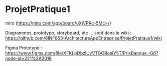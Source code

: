 # ProjetPratique1

miro (https://miro.com/app/board/uXjVPRc-5Mc=/)

Diagrammes, prototype, storyboard, etc ... sont dans le wiki : 
https://github.com/8INF853-ArchitectureAppEntreprise/ProjetPratique1/wiki

Figma Prototype :
https://www.figma.com/file/XFKLpDbzlUyVTGOBosiY5T/PrixBanque.-G6?node-id=221%3A2016
